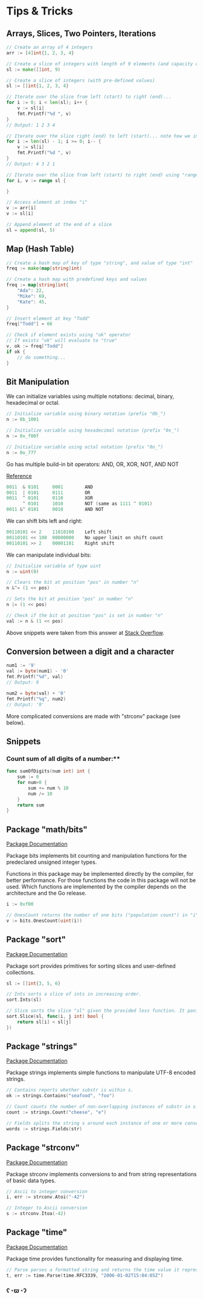 # Tips & Tricks

## Arrays, Slices, Two Pointers, Iterations

```go
// Create an array of 4 integers
arr := [4]int{1, 2, 3, 4}

// Create a slice of integers with length of 9 elements (and capacity of 9 elements)
sl := make([]int, 9)

// Create a slice of integers (with pre-defined values)
sl := []int{1, 2, 3, 4}

// Iterate over the slice from left (start) to right (end)...
for i := 0; i < len(sl); i++ {
    v := sl[i]
    fmt.Printf("%d ", v)
}
// Output: 1 2 3 4

// Iterate over the slice right (end) to left (start)... note how we initialize "i"
for i := len(sl) - 1; i >= 0; i-- {
    v := sl[i]
    fmt.Printf("%d ", v)
}
// Output: 4 3 2 1 

// Iterate over the slice from left (start) to right (end) using "range" keyword
for i, v := range sl {

}

// Access element at index "i"
v := arr[i]
v := sl[i]

// Append element at the end of a slice 
sl = append(sl, 5)
```

## Map (Hash Table)

```go
// Create a hash map of key of type "string", and value of type "int"
freq := make(map[string]int)

// Create a hash map with predefined keys and values
freq := map[string]int{
    "Ada": 22,
    "Mike": 69,
    "Kate": 45,
}

// Insert element at key "Todd"
freq["Todd"] = 66

// Check if element exists using "ok" operator
// If exists "ok" will evaluate to "true"
v, ok := freq["Todd"]
if ok {
    // do something...
}
```

## Bit Manipulation

We can initialize variables using multiple notations: decimal, binary, hexadecimal or octal.

```go
// Initialize variable using binary notation (prefix "0b_")
n := 0b_1001

// Initialize variable using hexadecimal notation (prefix "0x_")
n := 0x_f00f

// Initialize variable using octal notation (prefix "0o_")
n := 0o_777
```

Go has multiple build-in bit operators: AND, OR, XOR, NOT, AND NOT

[Reference](https://yourbasic.org/golang/bitwise-operator-cheat-sheet/)

```go
0011  & 0101     0001        AND
0011  | 0101     0111        OR
0011  ^ 0101     0110        XOR
      ^ 0101     1010        NOT (same as 1111 ^ 0101)
0011 &^ 0101     0010        AND NOT
```

We can shift bits left and right:

```go
00110101 << 2    11010100    Left shift
00110101 << 100  00000000    No upper limit on shift count 
00110101 >> 2    00001101    Right shift 
```

We can manipulate individual bits:

```go
// Initialize variable of type uint
n := uint(0)

// Clears the bit at position "pos" in number "n"
n &^= (1 << pos)

// Sets the bit at position "pos" in number "n"
n |= (1 << pos)

// Check if the bit at position "pos" is set in number "n"
val := n & (1 << pos)
```

Above snippets were taken from this answer at [Stack Overflow](https://stackoverflow.com/a/23192263/1449403).

## Conversion between a digit and a character

```go
num1 := '9'
val := byte(num1) - '0'
fmt.Printf("%d", val)
// Output: 9

num2 = byte(val) + '0'
fmt.Printf("%q", num2)
// Output: '9'
```

More complicated conversions are made with "strconv" package (see below).

## Snippets

### Count sum of all digits of a number:**

```go
func sumOfDigits(num int) int {
    sum := 0
    for num>0 {
        sum += num % 10
        num /= 10
    }
    return sum
}
```

## Package "math/bits"

[Package Documentation](https://pkg.go.dev/math/bits)

Package bits implements bit counting and manipulation functions for the predeclared unsigned integer types.

Functions in this package may be implemented directly by the compiler, for better performance. For those functions the code in this package will not be used. Which functions are implemented by the compiler depends on the architecture and the Go release.

```go
i := 0xf00

// OnesCount returns the number of one bits ("population count") in "i".
v := bits.OnesCount(uint(i))
```

## Package "sort"

[Package Documentation](https://pkg.go.dev/sort)

Package sort provides primitives for sorting slices and user-defined collections.

```go
sl := []int{3, 5, 6}

// Ints sorts a slice of ints in increasing order.
sort.Ints(sl)

// Slice sorts the slice "sl" given the provided less function. It panics if "sl" is not a slice.
sort.Slice(sl, func(i, j int) bool {
    return sl[i] < sl[j]
})

```

## Package "strings"

[Package Documentation](https://pkg.go.dev/strings)

Package strings implements simple functions to manipulate UTF-8 encoded strings.

```go
// Contains reports whether substr is within s.
ok := strings.Contains("seafood", "foo")

// Count counts the number of non-overlapping instances of substr in s. If substr is an empty string, Count returns 1 + the number of Unicode code points in s.
count := strings.Count("cheese", "e")

// Fields splits the string s around each instance of one or more consecutive white space characters(...)
words := strings.Fields(str)
```

## Package "strconv"

[Package Documentation](https://pkg.go.dev/strconv)

Package strconv implements conversions to and from string representations of basic data types.

```go
// Ascii to integer conversion
i, err := strconv.Atoi("-42")

// Integer to Ascii conversion
s := strconv.Itoa(-42)
```

## Package "time"

[Package Documentation](https://pkg.go.dev/time)

Package time provides functionality for measuring and displaying time.

```go
// Parse parses a formatted string and returns the time value it represents.
t, err := time.Parse(time.RFC3339, "2006-01-02T15:04:05Z")
```

### ʕ◔ϖ◔ʔ
